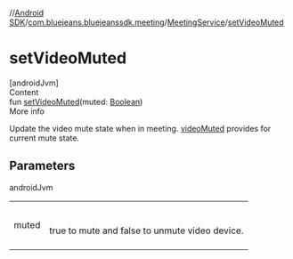 //[Android SDK](../../../index.md)/[com.bluejeans.bluejeanssdk.meeting](../index.md)/[MeetingService](index.md)/[setVideoMuted](set-video-muted.md)



# setVideoMuted  
[androidJvm]  
Content  
fun [setVideoMuted](set-video-muted.md)(muted: [Boolean](https://kotlinlang.org/api/latest/jvm/stdlib/kotlin/-boolean/index.html))  
More info  


Update the video mute state when in meeting. [videoMuted](video-muted.md) provides for current mute state.



## Parameters  
  
androidJvm  
  
| | |
|---|---|
| <a name="com.bluejeans.bluejeanssdk.meeting/MeetingService/setVideoMuted/#kotlin.Boolean/PointingToDeclaration/"></a>muted| <a name="com.bluejeans.bluejeanssdk.meeting/MeetingService/setVideoMuted/#kotlin.Boolean/PointingToDeclaration/"></a><br><br>true to mute and false to unmute video device.<br><br>|
  
  



